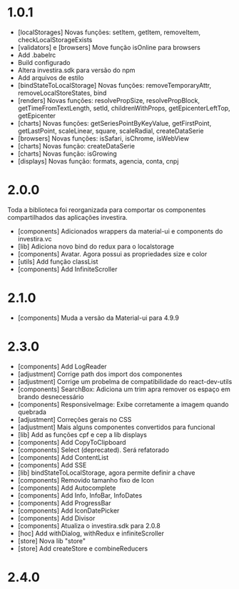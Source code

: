 # 1.0.1

-   [localStorages] Novas funções: setItem, getItem, removeItem, checkLocalStorageExists
-   [validators] e [browsers] Move função isOnline para browsers
-   Add .babelrc
-   Build configurado
-   Altera investira.sdk para versão do npm
-   Add arquivos de estilo
-   [bindStateToLocalStorage] Novas funções: removeTemporaryAttr, removeLocalStoreStates, bind
-   [renders] Novas funções: resolvePropSize, resolvePropBlock, getTimeFromTextLength, setId, childrenWithProps, getEpicenterLeftTop, getEpicenter
-   [charts] Novas funções: getSeriesPointByKeyValue, getFirstPoint, getLastPoint, scaleLinear, square, scaleRadial, createDataSerie
-   [browsers] Novas funções: isSafari, isChrome, isWebView
-   [charts] Novas função: createDataSerie
-   [charts] Novas função: isGrowing
-   [displays] Novas função: formats, agencia, conta, cnpj

# 2.0.0

Toda a biblioteca foi reorganizada para comportar os componentes compartilhados das aplicações investira.

-   [components] Adicionados wrappers da material-ui e components do investira.vc
-   [lib] Adiciona novo bind do redux para o localstorage
-   [components] Avatar. Agora possui as propriedades size e color
-   [utils] Add função classList
-   [components] Add InfiniteScroller

# 2.1.0

-   [components] Muda a versão da Material-ui para 4.9.9

# 2.3.0

-   [components] Add LogReader
-   [adjustment] Corrige path dos import dos componentes
-   [adjustment] Corrige um probelma de compatibilidade do react-dev-utils
-   [components] SearchBox: Adiciona um trim apra remover os espaço em brando desnecessário
-   [components] ResponsiveImage: Exibe corretamente a imagem quando quebrada
-   [adjustment] Correções gerais no CSS
-   [adjustment] Mais alguns componentes convertidos para funcional
-   [lib] Add as funções cpf e cep a lib displays
-   [components] Add CopyToClipboard
-   [components] Select (deprecated). Será refatorado
-   [components] Add ContentList
-   [components] Add SSE
-   [lib] bindStateToLocalStorage, agora permite definir a chave
-   [components] Removido tamanho fixo de Icon
-   [components] Add Autocomplete
-   [components] Add Info, InfoBar, InfoDates
-   [components] Add ProgressBar
-   [components] Add IconDatePicker
-   [components] Add Divisor
-   [components] Atualiza o investira.sdk para 2.0.8
-   [hoc] Add withDialog, withRedux e infiniteScroller
-   [store] Nova lib "store"
-   [store] Add createStore e combineReducers

# 2.4.0
